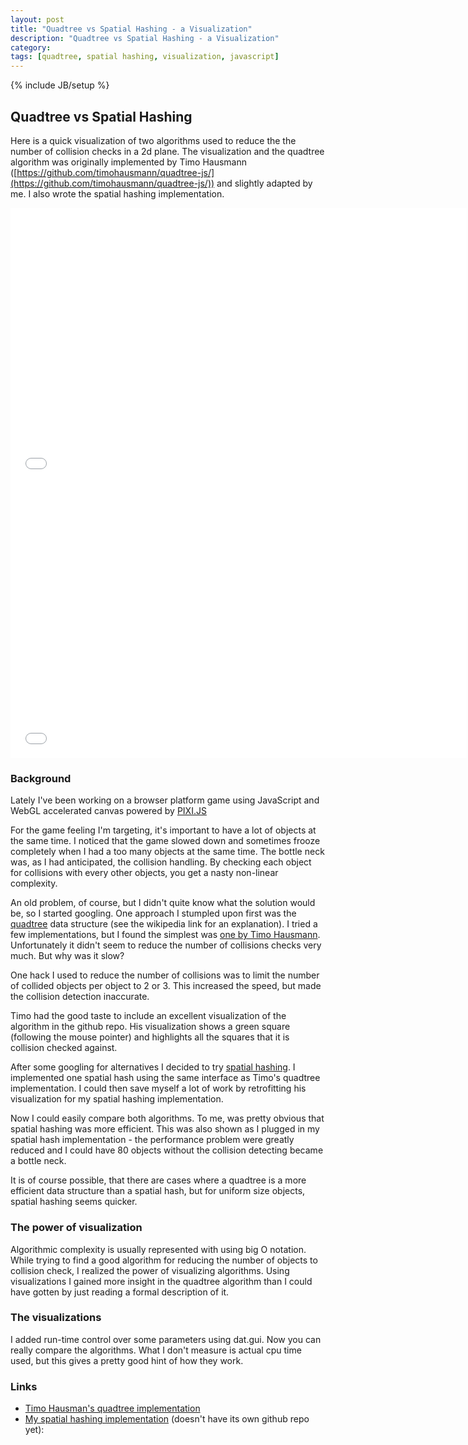 ```yaml
---
layout: post
title: "Quadtree vs Spatial Hashing - a Visualization"
description: "Quadtree vs Spatial Hashing - a Visualization"
category: 
tags: [quadtree, spatial hashing, visualization, javascript]
---
```

{% include JB/setup %}

## Quadtree vs Spatial Hashing

Here is a quick visualization of two algorithms used to reduce the the number of collision checks in a 2d plane. The visualization
and the quadtree algorithm was originally implemented by Timo Hausmann ([https://github.com/timohausmann/quadtree-js/](https://github.com/timohausmann/quadtree-js/)) and
slightly adapted by me. I also wrote the spatial hashing implementation.

<iframe src="/assets/code/2014-01-26/quadtree/examples/insert_retrieve.html" width="730" height="440" frameBorder="0">
</iframe>
<iframe src="/assets/code/2014-01-26/spatialhash/examples/insert_retrieve.html" width="730" height="440" frameBorder="0">
</iframe>

### Background

Lately I've been working on a browser platform game using JavaScript and WebGL accelerated canvas powered by [PIXI.JS](https://github.com/GoodBoyDigital/pixi.js/)

For the game feeling I'm targeting, it's important to have a lot of objects at the same time.
I noticed that the game slowed down and sometimes frooze completely when I had a too many objects at the same time.
The bottle neck was, as I had anticipated, the collision handling. By checking each object for collisions with every other objects,
you get a nasty non-linear complexity.

An old problem, of course, but I didn't quite know what the solution would be, so I started googling. One approach I stumpled upon first
was the [quadtree](http://en.wikipedia.org/wiki/Quadtree) data structure (see the wikipedia link for an explanation). I tried a few implementations, but I found the simplest was [one by Timo Hausmann](https://github.com/timohausmann/quadtree-js/).
Unfortunately it didn't seem to reduce the number of collisions checks very much. But why was it slow?

One hack I used to reduce the number of collisions was to limit the number of collided objects per object to 2 or 3. This increased the speed,
but made the collision detection inaccurate.

Timo had the good taste to include an excellent visualization of the algorithm in the github repo.
His visualization shows a green square (following the mouse pointer) and highlights all the squares that it is collision checked against.

After some googling for alternatives I decided to try [spatial hashing](http://www.gamedev.net/page/resources/_/technical/game-programming/spatial-hashing-r2697). I implemented one spatial hash using the same interface as Timo's quadtree implementation. I could then save myself a lot of work
by retrofitting his visualization for my spatial hashing implementation.

Now I could easily compare both algorithms. To me, was pretty obvious that spatial hashing was more efficient.
This was also shown as I plugged in my spatial hash implementation - the performance problem were greatly reduced and I could have 80 objects without the collision detecting became a bottle neck.

It is of course possible, that there are cases where a quadtree is a more efficient data structure than a spatial hash, but for uniform size objects, spatial hashing seems quicker.

### The power of visualization

Algorithmic complexity is usually represented with using big O notation. While trying to find a good algorithm for reducing the
number of objects to collision check, I realized the power of visualizing algorithms. Using visualizations 
I gained more insight in the quadtree algorithm than I could have gotten by
just reading a formal description of it.

### The visualizations

I added run-time control over some parameters using dat.gui. Now you can really compare the algorithms.
What I don't measure is actual cpu time used, but this gives a pretty good hint of how they work.

### Links

* [Timo Hausman's quadtree implementation](https://github.com/timohausmann/quadtree-js/)
* [My spatial hashing implementation](/assets/code/2014-01-26/spatialhash/spatialhash.js) (doesn't have its own github repo yet): 

